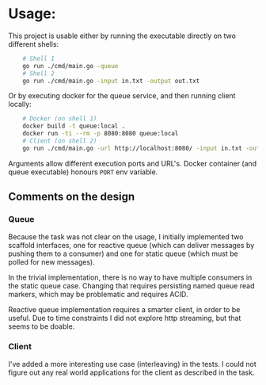 # Usage:

This project is usable either by running the executable directly on two different shells:

```bash
    # Shell 1
    go run ./cmd/main.go -queue
    # Shell 2
    go run ./cmd/main.go -input in.txt -output out.txt
```

Or by executing docker for the queue service, and then running client locally:
```bash
    # Docker (on shell 1)
    docker build -t queue:local .
    docker run -ti --rm -p 8080:8080 queue:local
    # Client (on shell 2)
    go run ./cmd/main.go -url http://localhost:8080/ -input in.txt -output out.txt
```

Arguments allow different execution ports and URL's.
Docker container (and queue executable) honours `PORT` env variable.

## Comments on the design

### Queue

Because the task was not clear on the usage, I initially implemented two scaffold interfaces, one for
reactive queue (which can deliver messages by pushing them to a consumer) and one for static queue
(which must be polled for new messages).

In the trivial implementation, there is no way to have multiple consumers in the static queue case.
Changing that requires persisting named queue read markers, which may be problematic and requires ACID.

Reactive queue implementation requires a smarter client, in order to be useful. Due to time constraints
I did not explore http streaming, but that seems to be doable.

### Client

I've added a more interesting use case (interleaving) in the tests. I could not figure out any real world
applications for the client as described in the task.

